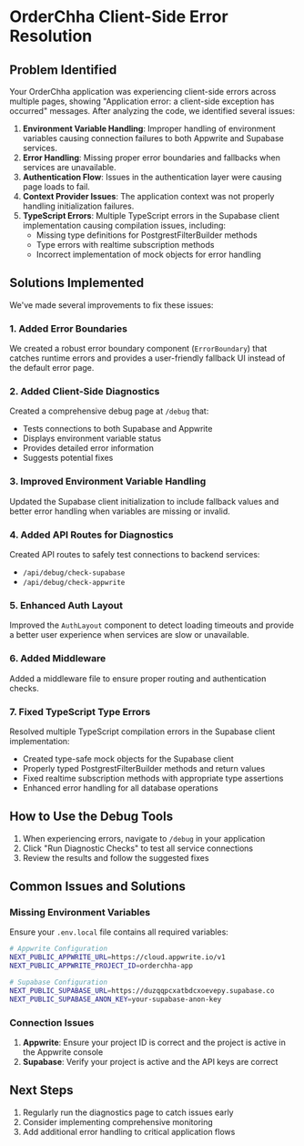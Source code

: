 # OrderChha Client-Side Error Resolution

## Problem Identified

Your OrderChha application was experiencing client-side errors across multiple pages, showing "Application error: a client-side exception has occurred" messages. After analyzing the code, we identified several issues:

1. **Environment Variable Handling**: Improper handling of environment variables causing connection failures to both Appwrite and Supabase services.
2. **Error Handling**: Missing proper error boundaries and fallbacks when services are unavailable.
3. **Authentication Flow**: Issues in the authentication layer were causing page loads to fail.
4. **Context Provider Issues**: The application context was not properly handling initialization failures.
5. **TypeScript Errors**: Multiple TypeScript errors in the Supabase client implementation causing compilation issues, including:
   - Missing type definitions for PostgrestFilterBuilder methods
   - Type errors with realtime subscription methods
   - Incorrect implementation of mock objects for error handling

## Solutions Implemented

We've made several improvements to fix these issues:

### 1. Added Error Boundaries

We created a robust error boundary component (`ErrorBoundary`) that catches runtime errors and provides a user-friendly fallback UI instead of the default error page.

### 2. Added Client-Side Diagnostics

Created a comprehensive debug page at `/debug` that:
- Tests connections to both Supabase and Appwrite
- Displays environment variable status
- Provides detailed error information
- Suggests potential fixes

### 3. Improved Environment Variable Handling

Updated the Supabase client initialization to include fallback values and better error handling when variables are missing or invalid.

### 4. Added API Routes for Diagnostics

Created API routes to safely test connections to backend services:
- `/api/debug/check-supabase`
- `/api/debug/check-appwrite`

### 5. Enhanced Auth Layout

Improved the `AuthLayout` component to detect loading timeouts and provide a better user experience when services are slow or unavailable.

### 6. Added Middleware

Added a middleware file to ensure proper routing and authentication checks.

### 7. Fixed TypeScript Type Errors

Resolved multiple TypeScript compilation errors in the Supabase client implementation:
- Created type-safe mock objects for the Supabase client
- Properly typed PostgrestFilterBuilder methods and return values
- Fixed realtime subscription methods with appropriate type assertions
- Enhanced error handling for all database operations

## How to Use the Debug Tools

1. When experiencing errors, navigate to `/debug` in your application
2. Click "Run Diagnostic Checks" to test all service connections
3. Review the results and follow the suggested fixes

## Common Issues and Solutions

### Missing Environment Variables

Ensure your `.env.local` file contains all required variables:

```bash
# Appwrite Configuration
NEXT_PUBLIC_APPWRITE_URL=https://cloud.appwrite.io/v1
NEXT_PUBLIC_APPWRITE_PROJECT_ID=orderchha-app

# Supabase Configuration  
NEXT_PUBLIC_SUPABASE_URL=https://duzqqpcxatbdcxoevepy.supabase.co
NEXT_PUBLIC_SUPABASE_ANON_KEY=your-supabase-anon-key
```

### Connection Issues

1. **Appwrite**: Ensure your project ID is correct and the project is active in the Appwrite console
2. **Supabase**: Verify your project is active and the API keys are correct

## Next Steps

1. Regularly run the diagnostics page to catch issues early
2. Consider implementing comprehensive monitoring
3. Add additional error handling to critical application flows
